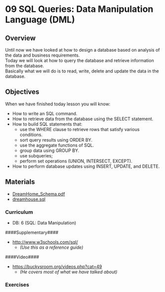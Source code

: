 09 SQL Queries: Data Manipulation Language (DML)
===============

## Overview ##
Until now we have looked at how to design a database based on analysis of the data and business requirements.  
Today we will look at how to query the database and retrieve information from the database.   
Basically what we will do is to read, write, delete and update the data in the database.


## Objectives ##
When we have finished today lesson you will know:   
* How to write an SQL command.* How to retrieve data from the database using the SELECT statement.* How to build SQL statements that:  * use the WHERE clause to retrieve rows that satisfy various conditions.  * sort query results using ORDER BY.  * use the aggregate functions of SQL.  * group data using GROUP BY.
  * use subqueries;  * perform set operations (UNION, INTERSECT, EXCEPT).* How to perform database updates using INSERT, UPDATE, and DELETE.

## Materials ##

* [DreamHome_Schema.pdf](https://github.com/KEACS/DAT14V1/raw/master/2nd_semester/09_sql_queries_dml/DreamHome_Schema.pdf)
* [dreamhouse.sql](https://github.com/KEACS/DAT14V1/blob/master/2nd_semester/09_sql_queries_dml/DreamHome.sql)   

### Curriculum ###
* DB: 6 (SQL: Data Manipulation) 

####Supplementary####
* http://www.w3schools.com/sql/
  * _(Use this as a reference guide)_

####Video####
* https://buckysroom.org/videos.php?cat=49
  * _(He covers most of what we have talked about)_
  
### Exercises ###


